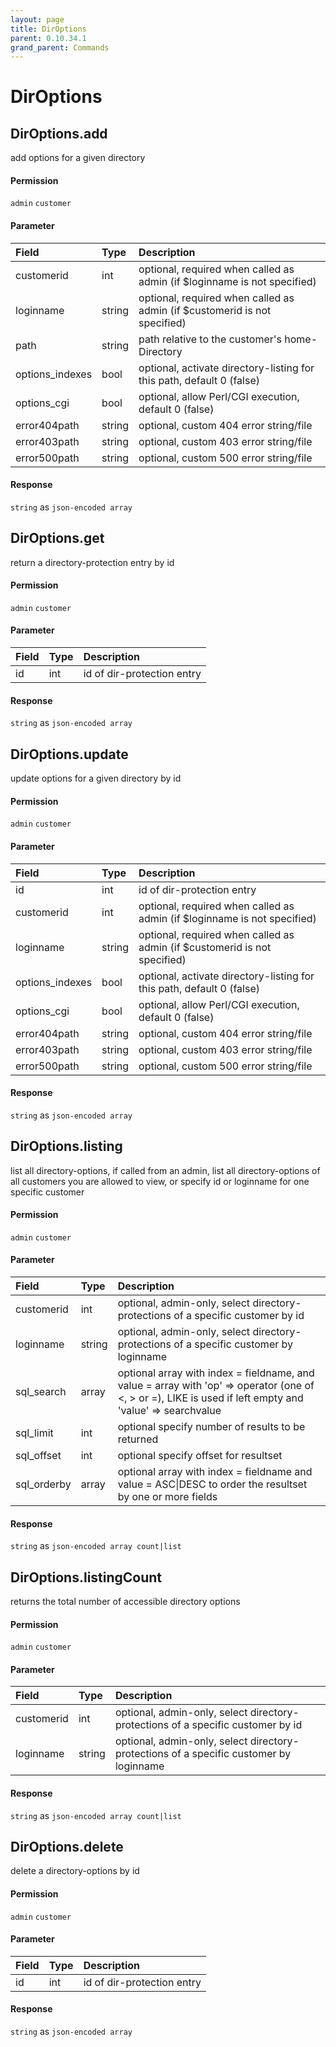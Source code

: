 ```yaml
---
layout: page
title: DirOptions
parent: 0.10.34.1
grand_parent: Commands
---
```


# DirOptions

## DirOptions.add

add options for a given directory

#### Permission

`admin` `customer`

#### Parameter

| Field | Type | Description |
| :--- | :--- | :--- |
| customerid | int | optional, required when called as admin (if $loginname is not specified) |
| loginname | string | optional, required when called as admin (if $customerid is not specified) |
| path | string | path relative to the customer's home-Directory |
| options_indexes | bool | optional, activate directory-listing for this path, default 0 (false) |
| options_cgi | bool | optional, allow Perl/CGI execution, default 0 (false) |
| error404path | string | optional, custom 404 error string/file |
| error403path | string | optional, custom 403 error string/file |
| error500path | string | optional, custom 500 error string/file |

#### Response

`string` as `json-encoded array`

## DirOptions.get

return a directory-protection entry by id

#### Permission

`admin` `customer`

#### Parameter

| Field | Type | Description |
| :--- | :--- | :--- |
| id | int | id of dir-protection entry |

#### Response

`string` as `json-encoded array`

## DirOptions.update

update options for a given directory by id

#### Permission

`admin` `customer`

#### Parameter

| Field | Type | Description |
| :--- | :--- | :--- |
| id | int | id of dir-protection entry |
| customerid | int | optional, required when called as admin (if $loginname is not specified) |
| loginname | string | optional, required when called as admin (if $customerid is not specified) |
| options_indexes | bool | optional, activate directory-listing for this path, default 0 (false) |
| options_cgi | bool | optional, allow Perl/CGI execution, default 0 (false) |
| error404path | string | optional, custom 404 error string/file |
| error403path | string | optional, custom 403 error string/file |
| error500path | string | optional, custom 500 error string/file |

#### Response

`string` as `json-encoded array`

## DirOptions.listing

list all directory-options, if called from an admin, list all directory-options of all customers you are allowed to view, or specify id or loginname for one specific customer

#### Permission

`admin` `customer`

#### Parameter

| Field | Type | Description |
| :--- | :--- | :--- |
| customerid | int | optional, admin-only, select directory-protections of a specific customer by id |
| loginname | string | optional, admin-only, select directory-protections of a specific customer by loginname |
| sql_search | array | optional array with index = fieldname, and value = array with 'op' => operator (one of <, > or =), LIKE is used if left empty and 'value' => searchvalue |
| sql_limit | int | optional specify number of results to be returned |
| sql_offset | int | optional specify offset for resultset |
| sql_orderby | array | optional array with index = fieldname and value = ASC\|DESC to order the resultset by one or more fields |

#### Response

`string` as `json-encoded array count|list`

## DirOptions.listingCount

returns the total number of accessible directory options

#### Permission

`admin` `customer`

#### Parameter

| Field | Type | Description |
| :--- | :--- | :--- |
| customerid | int | optional, admin-only, select directory-protections of a specific customer by id |
| loginname | string | optional, admin-only, select directory-protections of a specific customer by loginname |

#### Response

`string` as `json-encoded array count|list`

## DirOptions.delete

delete a directory-options by id

#### Permission

`admin` `customer`

#### Parameter

| Field | Type | Description |
| :--- | :--- | :--- |
| id | int | id of dir-protection entry |

#### Response

`string` as `json-encoded array`